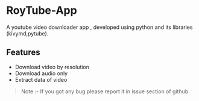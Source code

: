 # RoyTube-App
A youtube video downloader app , developed using python and its libraries (kivymd,pytube).

## Features 
- Download video by resolution 
- Download audio only
- Extract data of video


> Note :- If you got any bug please report it in issue section of github. 
